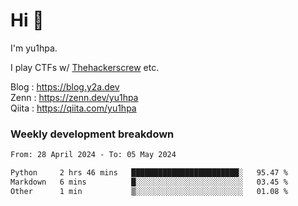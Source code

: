 # Hi 👋

I'm yu1hpa.

I play CTFs w/ [Thehackerscrew](https://www.thehackerscrew.team/) etc.

Blog : https://blog.y2a.dev  
Zenn : https://zenn.dev/yu1hpa  
Qiita : https://qiita.com/yu1hpa  

### Weekly development breakdown

<!--START_SECTION:waka-->

```txt
From: 28 April 2024 - To: 05 May 2024

Python     2 hrs 46 mins   ████████████████████████░   95.47 %
Markdown   6 mins          █░░░░░░░░░░░░░░░░░░░░░░░░   03.45 %
Other      1 min           ▒░░░░░░░░░░░░░░░░░░░░░░░░   01.08 %
```

<!--END_SECTION:waka-->

